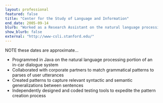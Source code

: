 ```yaml
---
layout: professional
featured: false
title: "Center for the Study of Language and Information"
end_date: 2005-09-14
blurb: "Worked as a Research Assistant on the natural language processing portion of an in-car dialogue system."
show_blurb: false
external: "http://www-csli.stanford.edu/"
---
```

NOTE these dates are approximate...

 * Programmed in Java on the natural language processing portion of an in-car dialogue system 
 * Collaborated with corporate partners to match grammatical patterns to parses of user utterances 
 * Created patterns to capture relevant syntactic and semantic generalizations between sentences 
 * Independently designed and coded testing tools to expedite the pattern creation process

